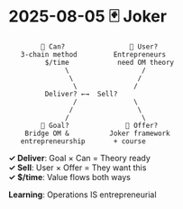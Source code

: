  # 2025-08-05 🃏 Joker

```
        🐢 Can?                👾 User?
   3-chain method         Entrepreneurs
         $/time            need OM theory
              \                  /
               \                /
                \              /
         Deliver? ←→  Sell?
                /              \
               /                \
              /                  \
        🐅 Goal?              🐙 Offer?  
    Bridge OM &          Joker framework
   entrepreneurship       + course
```

**✓ Deliver**: Goal × Can = Theory ready  
**✓ Sell**: User × Offer = They want this  
**✓ $/time**: Value flows both ways

**Learning**: Operations IS entrepreneurial
